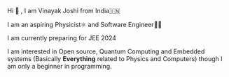 Hi 👋 , I am Vinayak Joshi from India🇮🇳

I am an aspiring Physicist⚛️ and Software Engineer👨‍💻

I am currently preparing for JEE 2024

I am interested in Open source, Quantum Computing and Embedded systems (Basically **Everything** related to Physics and Computers) 
though I am only a beginner in programming.
